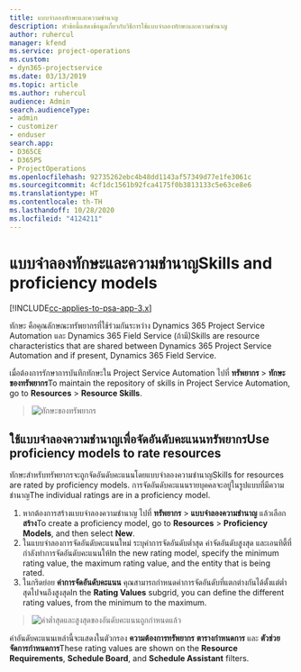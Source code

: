 ```yaml
---
title: แบบจำลองทักษะและความชำนาญ
description: หัวข้อนี้แสดงข้อมูลเกี่ยวกับวิธีการใช้แบบจำลองทักษะและความชำนาญ
author: ruhercul
manager: kfend
ms.service: project-operations
ms.custom:
- dyn365-projectservice
ms.date: 03/13/2019
ms.topic: article
ms.author: ruhercul
audience: Admin
search.audienceType:
- admin
- customizer
- enduser
search.app:
- D365CE
- D365PS
- ProjectOperations
ms.openlocfilehash: 92735262ebc4b48dd1143af57349d77e1fe3061c
ms.sourcegitcommit: 4cf1dc1561b92fca4175f0b3813133c5e63ce8e6
ms.translationtype: HT
ms.contentlocale: th-TH
ms.lasthandoff: 10/28/2020
ms.locfileid: "4124211"
---
```

# <a name="skills-and-proficiency-models"></a><span data-ttu-id="b750e-103">แบบจำลองทักษะและความชำนาญ</span><span class="sxs-lookup"><span data-stu-id="b750e-103">Skills and proficiency models</span></span>

[!INCLUDE[cc-applies-to-psa-app-3.x](../includes/cc-applies-to-psa-app-3x.md)]

<span data-ttu-id="b750e-104">ทักษะ คือคุณลักษณะทรัพยากรที่ใช้ร่วมกันระหว่าง Dynamics 365 Project Service Automation และ Dynamics 365 Field Service (ถ้ามี)</span><span class="sxs-lookup"><span data-stu-id="b750e-104">Skills are resource characteristics that are shared between Dynamics 365 Project Service Automation and if present, Dynamics 365 Field Service.</span></span> 

<span data-ttu-id="b750e-105">เมื่อต้องการรักษาการบันทึกทักษะใน Project Service Automation ไปที่ **ทรัพยากร** \> **ทักษะของทรัพยากร**</span><span class="sxs-lookup"><span data-stu-id="b750e-105">To maintain the repository of skills in Project Service Automation, go to **Resources** \> **Resource Skills**.</span></span> 

> ![ทักษะของทรัพยากร](media/Resource-Management-image84.png)

## <a name="use-proficiency-models-to-rate-resources"></a><span data-ttu-id="b750e-107">ใช้แบบจำลองความชำนาญเพื่อจัดอันดับคะแนนทรัพยากร</span><span class="sxs-lookup"><span data-stu-id="b750e-107">Use proficiency models to rate resources</span></span>

<span data-ttu-id="b750e-108">ทักษะสำหรับทรัพยากรจะถูกจัดอันดับคะแนนโดยแบบจำลองความชำนาญ</span><span class="sxs-lookup"><span data-stu-id="b750e-108">Skills for resources are rated by proficiency models.</span></span> <span data-ttu-id="b750e-109">การจัดอันดับคะแนนรายบุคคลจะอยู่ในรูปแบบที่มีความชำนาญ</span><span class="sxs-lookup"><span data-stu-id="b750e-109">The individual ratings are in a proficiency model.</span></span> 

1. <span data-ttu-id="b750e-110">หากต้องการสร้างแบบจำลองความชำนาญ ไปที่ **ทรัพยากร** \> **แบบจำลองความชำนาญ** แล้วเลือก **สร้าง**</span><span class="sxs-lookup"><span data-stu-id="b750e-110">To create a proficiency model, go to **Resources** \> **Proficiency Models**, and then select **New**.</span></span>
2. <span data-ttu-id="b750e-111">ในแบบจำลองการจัดอันดับคะแนนใหม่ ระบุค่าการจัดอันดับต่ำสุด ค่าจัดอันดับสูงสุด และเอนทิตี้ที่กำลังทำการจัดอันดับคะแนนให้</span><span class="sxs-lookup"><span data-stu-id="b750e-111">In the new rating model, specify the minimum rating value, the maximum rating value, and the entity that is being rated.</span></span>
3. <span data-ttu-id="b750e-112">ในกริดย่อย **ค่าการจัดอันดับคะแนน** คุณสามารถกำหนดค่าการจัดอันดับที่แตกต่างกันได้ตั้งแต่ต่ำสุดไปจนถึงสูงสุด</span><span class="sxs-lookup"><span data-stu-id="b750e-112">In the **Rating Values** subgrid, you can define the different rating values, from the minimum to the maximum.</span></span>

> ![ค่าต่ำสุดและสูงสุดของอันดับคะแนนถูกกำหนดแล้ว](media/Resource-Management-image85.png)

<span data-ttu-id="b750e-114">ค่าอันดับคะแนนเหล่านี้จะแสดงในตัวกรอง **ความต้องการทรัพยากร** **ตารางกำหนดการ** และ **ตัวช่วยจัดการกำหนดการ**</span><span class="sxs-lookup"><span data-stu-id="b750e-114">These rating values are shown on the **Resource Requirements**, **Schedule Board**, and **Schedule Assistant** filters.</span></span>
